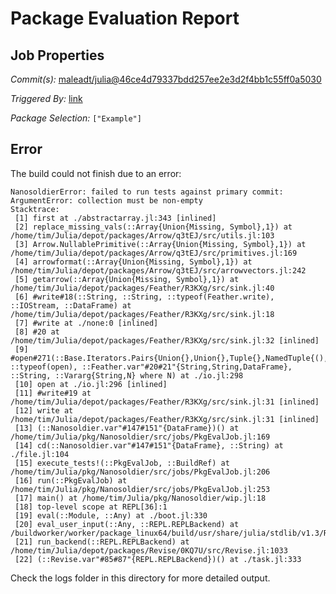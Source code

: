 # Package Evaluation Report

## Job Properties

*Commit(s):* [maleadt/julia@46ce4d79337bdd257ee2e3d2f4bb1c55ff0a5030](https://github.com/maleadt/julia/commit/46ce4d79337bdd257ee2e3d2f4bb1c55ff0a5030)

*Triggered By:* [link](https://www.test.com)

*Package Selection:* `["Example"]`

## Error

The build could not finish due to an error:

```
NanosoldierError: failed to run tests against primary commit: ArgumentError: collection must be non-empty
Stacktrace:
 [1] first at ./abstractarray.jl:343 [inlined]
 [2] replace_missing_vals(::Array{Union{Missing, Symbol},1}) at /home/tim/Julia/depot/packages/Arrow/q3tEJ/src/utils.jl:103
 [3] Arrow.NullablePrimitive(::Array{Union{Missing, Symbol},1}) at /home/tim/Julia/depot/packages/Arrow/q3tEJ/src/primitives.jl:169
 [4] arrowformat(::Array{Union{Missing, Symbol},1}) at /home/tim/Julia/depot/packages/Arrow/q3tEJ/src/arrowvectors.jl:242
 [5] getarrow(::Array{Union{Missing, Symbol},1}) at /home/tim/Julia/depot/packages/Feather/R3KXg/src/sink.jl:40
 [6] #write#18(::String, ::String, ::typeof(Feather.write), ::IOStream, ::DataFrame) at /home/tim/Julia/depot/packages/Feather/R3KXg/src/sink.jl:18
 [7] #write at ./none:0 [inlined]
 [8] #20 at /home/tim/Julia/depot/packages/Feather/R3KXg/src/sink.jl:32 [inlined]
 [9] #open#271(::Base.Iterators.Pairs{Union{},Union{},Tuple{},NamedTuple{(),Tuple{}}}, ::typeof(open), ::Feather.var"#20#21"{String,String,DataFrame}, ::String, ::Vararg{String,N} where N) at ./io.jl:298
 [10] open at ./io.jl:296 [inlined]
 [11] #write#19 at /home/tim/Julia/depot/packages/Feather/R3KXg/src/sink.jl:31 [inlined]
 [12] write at /home/tim/Julia/depot/packages/Feather/R3KXg/src/sink.jl:31 [inlined]
 [13] (::Nanosoldier.var"#147#151"{DataFrame})() at /home/tim/Julia/pkg/Nanosoldier/src/jobs/PkgEvalJob.jl:169
 [14] cd(::Nanosoldier.var"#147#151"{DataFrame}, ::String) at ./file.jl:104
 [15] execute_tests!(::PkgEvalJob, ::BuildRef) at /home/tim/Julia/pkg/Nanosoldier/src/jobs/PkgEvalJob.jl:206
 [16] run(::PkgEvalJob) at /home/tim/Julia/pkg/Nanosoldier/src/jobs/PkgEvalJob.jl:253
 [17] main() at /home/tim/Julia/pkg/Nanosoldier/wip.jl:18
 [18] top-level scope at REPL[36]:1
 [19] eval(::Module, ::Any) at ./boot.jl:330
 [20] eval_user_input(::Any, ::REPL.REPLBackend) at /buildworker/worker/package_linux64/build/usr/share/julia/stdlib/v1.3/REPL/src/REPL.jl:86
 [21] run_backend(::REPL.REPLBackend) at /home/tim/Julia/depot/packages/Revise/0KQ7U/src/Revise.jl:1033
 [22] (::Revise.var"#85#87"{REPL.REPLBackend})() at ./task.jl:333
```

Check the logs folder in this directory for more detailed output.

